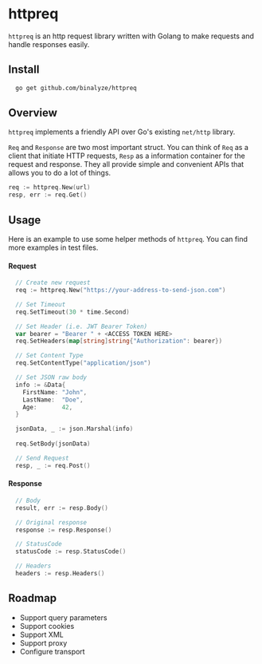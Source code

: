 
# httpreq

`httpreq` is an http request library written with Golang to make requests and handle responses easily.


## Install 

```bash 
  go get github.com/binalyze/httpreq
```

## Overview

`httpreq` implements a friendly API over Go's existing `net/http` library.
  
`Req` and `Response` are two most important struct. You can think of `Req` as a client that initiate HTTP requests, `Resp` as a information container for the request and response. They all provide simple and convenient APIs that allows you to do a lot of things.

``` go
req := httpreq.New(url)
resp, err := req.Get()
```
## Usage

Here is an example to use some helper methods of `httpreq`. You can find more examples in test files.
#### Request
```go
  // Create new request
  req := httpreq.New("https://your-address-to-send-json.com")

  // Set Timeout
  req.SetTimeout(30 * time.Second)

  // Set Header (i.e. JWT Bearer Token)
  var bearer = "Bearer " + <ACCESS TOKEN HERE>
  req.SetHeaders(map[string]string{"Authorization": bearer})

  // Set Content Type
  req.SetContentType("application/json") 

  // Set JSON raw body
  info := &Data{
    FirstName: "John",
    LastName:  "Doe",
    Age:       42,
  }

  jsonData, _ := json.Marshal(info)
	
  req.SetBody(jsonData)

  // Send Request
  resp, _ := req.Post()
```

#### Response
```go
  // Body
  result, err := resp.Body()

  // Original response
  response := resp.Response()

  // StatusCode
  statusCode := resp.StatusCode()

  // Headers
  headers := resp.Headers()
```

## Roadmap

- Support query parameters
- Support cookies
- Support XML
- Support proxy
- Configure transport
